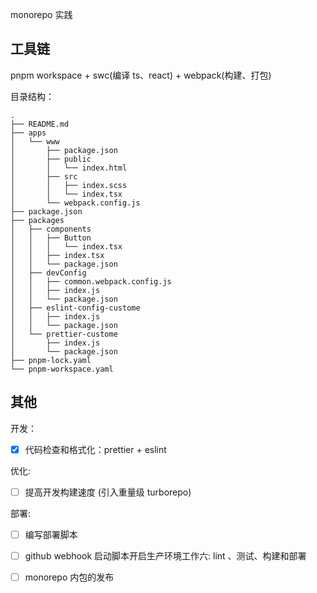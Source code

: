 monorepo 实践

## 工具链

pnpm workspace + swc(编译 ts、react) + webpack(构建、打包)

目录结构：
```code
.
├── README.md
├── apps
│   └── www
│       ├── package.json
│       ├── public
│       │   └── index.html
│       ├── src
│       │   ├── index.scss
│       │   └── index.tsx
│       └── webpack.config.js
├── package.json
├── packages
│   ├── components
│   │   ├── Button
│   │   │   └── index.tsx
│   │   ├── index.tsx
│   │   └── package.json
│   ├── devConfig
│   │   ├── common.webpack.config.js
│   │   ├── index.js
│   │   └── package.json
│   ├── eslint-config-custome
│   │   ├── index.js
│   │   └── package.json
│   └── prettier-custome
│       ├── index.js
│       └── package.json
├── pnpm-lock.yaml
└── pnpm-workspace.yaml
```

## 其他

开发：

- [x] 代码检查和格式化：prettier + eslint

优化:

- [ ] 提高开发构建速度 (引入重量级 turborepo)

部署:

- [ ] 编写部署脚本

- [ ] github webhook 启动脚本开启生产环境工作六: lint
      、测试、构建和部署

- [ ] monorepo 内包的发布
